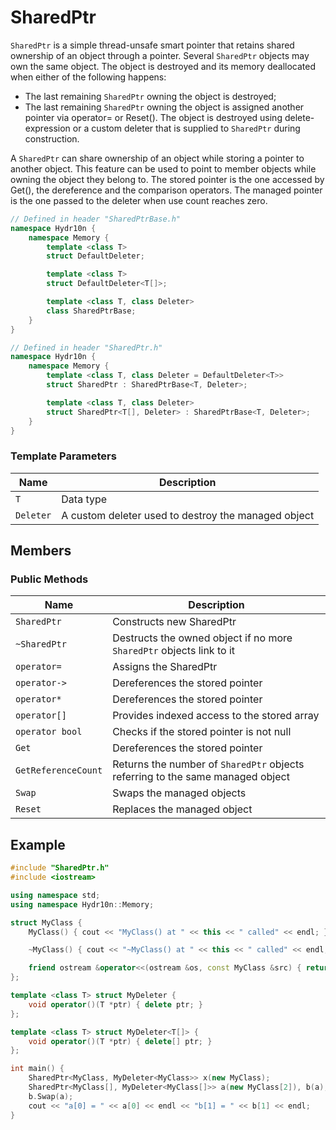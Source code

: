 # SharedPtr
```SharedPtr``` is a simple thread-unsafe smart pointer that retains shared ownership of an object through a pointer. Several ```SharedPtr``` objects may own the same object. The object is destroyed and its memory deallocated when either of the following happens:
* The last remaining ```SharedPtr``` owning the object is destroyed;
* The last remaining ```SharedPtr``` owning the object is assigned another pointer via operator= or Reset().
The object is destroyed using delete-expression or a custom deleter that is supplied to ```SharedPtr``` during construction.

A ```SharedPtr``` can share ownership of an object while storing a pointer to another object. This feature can be used to point to member objects while owning the object they belong to. The stored pointer is the one accessed by Get(), the dereference and the comparison operators. The managed pointer is the one passed to the deleter when use count reaches zero.

```CPP
// Defined in header "SharedPtrBase.h"
namespace Hydr10n {
    namespace Memory {
        template <class T>
        struct DefaultDeleter;

        template <class T>
        struct DefaultDeleter<T[]>;

        template <class T, class Deleter>
        class SharedPtrBase;
    }
}

// Defined in header "SharedPtr.h"
namespace Hydr10n {
    namespace Memory {
        template <class T, class Deleter = DefaultDeleter<T>>
        struct SharedPtr : SharedPtrBase<T, Deleter>;

        template <class T, class Deleter>
        struct SharedPtr<T[], Deleter> : SharedPtrBase<T, Deleter>;
    }
}
```

### Template Parameters
|Name|Description|
|-|-|
|```T```|Data type|
|```Deleter```|A custom deleter used to destroy the managed object|

## Members

### Public Methods
|Name|Description|
|-|-|
|```SharedPtr```|Constructs new SharedPtr|
|```~SharedPtr```|Destructs the owned object if no more ```SharedPtr``` objects link to it|
|```operator=```|Assigns the SharedPtr|
|```operator->```|Dereferences the stored pointer|
|```operator*```|Dereferences the stored pointer|
|```operator[]```|Provides indexed access to the stored array|
|```operator bool```|Checks if the stored pointer is not null|
|```Get```|Dereferences the stored pointer|
|```GetReferenceCount```|Returns the number of ```SharedPtr``` objects referring to the same managed object|
|```Swap```|Swaps the managed objects|
|```Reset```|Replaces the managed object|


## Example
```CPP
#include "SharedPtr.h"
#include <iostream>

using namespace std;
using namespace Hydr10n::Memory;

struct MyClass {
    MyClass() { cout << "MyClass() at " << this << " called" << endl; }

    ~MyClass() { cout << "~MyClass() at " << this << " called" << endl; }

    friend ostream &operator<<(ostream &os, const MyClass &src) { return os << &src; }
};

template <class T> struct MyDeleter {
    void operator()(T *ptr) { delete ptr; }
};

template <class T> struct MyDeleter<T[]> {
    void operator()(T *ptr) { delete[] ptr; }
};

int main() {
    SharedPtr<MyClass, MyDeleter<MyClass>> x(new MyClass);
    SharedPtr<MyClass[], MyDeleter<MyClass[]>> a(new MyClass[2]), b(a);
    b.Swap(a);
    cout << "a[0] = " << a[0] << endl << "b[1] = " << b[1] << endl;
}
```